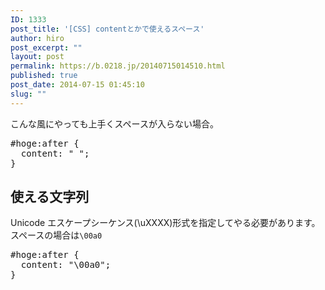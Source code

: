 ```yaml
---
ID: 1333
post_title: '[CSS] contentとかで使えるスペース'
author: hiro
post_excerpt: ""
layout: post
permalink: https://b.0218.jp/20140715014510.html
published: true
post_date: 2014-07-15 01:45:10
slug: ""
---
```

こんな風にやっても上手くスペースが入らない場合。
<pre class="prettyprint linenums lang-css">#hoge:after {
  content: " ";
}</pre>
<!--more-->
<h2>使える文字列</h2>
Unicode エスケープシーケンス(\uXXXX)形式を指定してやる必要があります。
スペースの場合は<code>\00a0</code>
<pre class="prettyprint linenums lang-css">#hoge:after {
  content: "\00a0";
}</pre>